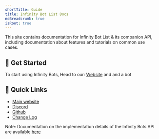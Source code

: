 ```yaml
---
shortTitle: Guide
title: Infinity Bot List Docs
noBreadcrumb: true 
isRoot: true
---
```


This site contains documentation for Infinity Bot List & its companion API, including documentation about features and tutorials on common use cases.

## 🚀 Get Started

To start using Infinity Bots, Head to our: [Website](https://infinitybotlist.com/bots/add) and and a bot

## 🔗 Quick Links

- [Main website](https://infinitybotlist.com)
- [Discord](https://infinitybotlist.com/discord)
- [Github](https://github.com/InfinityBots) 
- [Change Log](/changelog/)

<Alert type="info">

Note: Documentation on the implementation details of the Infinity Bots API are available [here](/internal)


</Alert>

